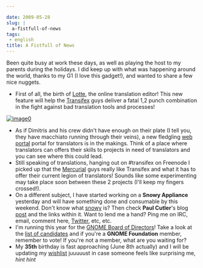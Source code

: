 ```yaml
---

date: 2009-05-28
slug: |
  a-fistfull-of-news
tags:
 - english
title: A Fistfull of News
---
```


Been quite busy at work these days, as well as playing the host to my
parents during the holidays. I did keep up with what was happening
around the world, thanks to my G1 (I love this gadget!), and wanted to
share a few nice nuggets.

-   First of all, the birth of
    [Lotte](http://blog.transifex.net/2009/05/introducing-lotte/), the
    online translation editor! This new feature will help the
    [Transifex](http://www.transifex.org) guys deliver a fatal 1,2 punch
    combination in the fight against bad translation tools and
    processes!

[![image0](http://farm3.static.flickr.com/2436/3571486264_c6765b89ae_o.png)](http://farm3.static.flickr.com/2436/3571486264_c6765b89ae_o_d.png)

-   As if Dimitris and his crew didn't have enough on their plate (I
    tell you, they have macchiato running through their veins), a new
    fledgling [web portal](http://www.transifex.net) portal for
    translators is in the makings. Think of a place where translators
    can offers their skills to projects in need of translators and you
    can see where this could lead.
-   Still speaking of translations, hanging out on \#transifex on
    Freenode I picked up that the
    [Mercurial](http://www.selenic.com/mercurial/wiki/) guys really like
    Transifex and what it has to offer their current legion of
    translators! Sounds like some experimenting may take place soon
    between these 2 projects (I'll keep my fingers crossed!).
-   On a different subject, I have started working on a **Snowy
    Appliance** yesterday and will have something done and consumable by
    this weekend. Don't know what [snowy](http://live.gnome.org/Snowy)
    is? Then check **Paul Cutler**\'s blog
    [post](http://feedproxy.google.com/~r/silwenae/~3/83IvWoG-rUM/) and
    the links within it. Want to lend me a hand? Ping me on IRC, email,
    comment here, [Twitter](http://www.twitter.com/OgMaciel), etc, etc.
-   I'm running this year for the [GNOME Board of
    Directors](http://foundation.gnome.org/elections/overview.html)!
    Take a look at the [list of
    candidates](http://mail.gnome.org/archives/foundation-list/2009-May/msg00037.html)
    and if you're a **GNOME Foundation** member, remember to vote! If
    you're not a member, what are you waiting for?
-   My **35th** birthday is fast approaching (June 8th actually) and I
    will be updating my
    [wishlist](http://www.amazon.com/wishlist/32BX7VP2GEFI1) juuuuust in
    case someone feels like surprising me, *hint hint*
